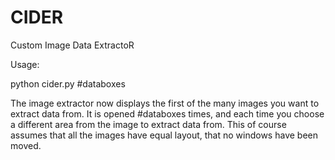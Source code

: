 CIDER
=====

Custom Image Data ExtractoR

Usage:
 
  python cider.py #databoxes
  
The image extractor now displays the first of the many images you want to extract data from.
It is opened #databoxes times, and each time you choose a different area from the image to 
extract data from. This of course assumes that all the images have equal layout,
that no windows have been moved.
